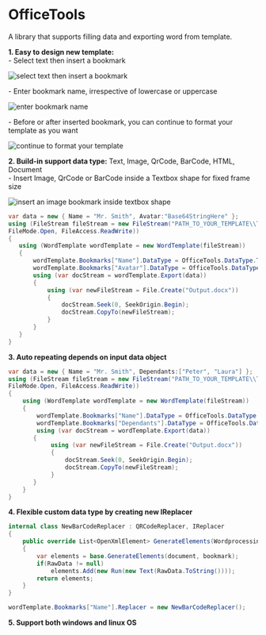 # OfficeTools
A library that supports filling data and exporting word from template.

**1. Easy to design new template:**<br/>
    - Select text then insert a bookmark
<p align="left">
    <img alt="select text then insert a bookmark" src="https://github.com/luuducly/OfficeTools/assets/69654714/ef495cb7-7f4e-4bce-99c4-4905783c12ac"/>
</p>
    - Enter bookmark name, irrespective of lowercase or uppercase
<p align="left">
    <img alt="enter bookmark name" src="https://github.com/luuducly/OfficeTools/assets/69654714/4bde70b1-a601-4100-8865-5c59c1e2cc60"/>
</p>
    - Before or after inserted bookmark, you can continue to format your template as you want
<p align="left">
    <img alt="continue to format your template" src="https://github.com/luuducly/OfficeTools/assets/69654714/7ef9f7cf-e8c1-40e9-b3f3-a81c198016e3"/>
</p>

**2. Build-in support data type:** Text, Image, QrCode, BarCode, HTML, Document<br/>
    - Insert Image, QrCode or BarCode inside a Textbox shape for fixed frame size
<p align="left">
    <img alt="insert an image bookmark inside textbox shape" src="https://github.com/luuducly/OfficeTools/assets/69654714/014157bb-3b47-4ab6-bf87-3da3db979ffc"/>
</p>

   ```csharp
  var data = new { Name = "Mr. Smith", Avatar:"Base64StringHere" };
  using (FileStream fileStream = new FileStream("PATH_TO_YOUR_TEMPLATE\\Template.docx",
  FileMode.Open, FileAccess.ReadWrite))
  {
      using (WordTemplate wordTemplate = new WordTemplate(fileStream))
      {
          wordTemplate.Bookmarks["Name"].DataType = OfficeTools.DataType.Text;
          wordTemplate.Bookmarks["Avatar"].DataType = OfficeTools.DataType.Image;
          using (var docStream = wordTemplate.Export(data))
          {
              using (var newFileStream = File.Create("Output.docx"))
              {
                  docStream.Seek(0, SeekOrigin.Begin);
                  docStream.CopyTo(newFileStream);
              }
          }
      }
  }
  ```

**3. Auto repeating depends on input data object**<br/>
```csharp
var data = new { Name = "Mr. Smith", Dependants:["Peter", "Laura"] };
using (FileStream fileStream = new FileStream("PATH_TO_YOUR_TEMPLATE\\Template.docx",
FileMode.Open, FileAccess.ReadWrite))
{
    using (WordTemplate wordTemplate = new WordTemplate(fileStream))
    {
        wordTemplate.Bookmarks["Name"].DataType = OfficeTools.DataType.Text;
        wordTemplate.Bookmarks["Dependants"].DataType = OfficeTools.DataType.Text;
        using (var docStream = wordTemplate.Export(data))
       {
            using (var newFileStream = File.Create("Output.docx"))
            {
                docStream.Seek(0, SeekOrigin.Begin);
                docStream.CopyTo(newFileStream);
            }
       }
    }
}
```

**4. Flexible custom data type by creating new IReplacer**<br/>
```csharp
internal class NewBarCodeReplacer : QRCodeReplacer, IReplacer
{
    public override List<OpenXmlElement> GenerateElements(WordprocessingDocument document, Bookmark bookmark)
    {
        var elements = base.GenerateElements(document, bookmark);
        if(RawData != null)
            elements.Add(new Run(new Text(RawData.ToString())));
        return elements;
    }
}

wordTemplate.Bookmarks["Name"].Replacer = new NewBarCodeReplacer();
```
**5. Support both windows and linux OS**
